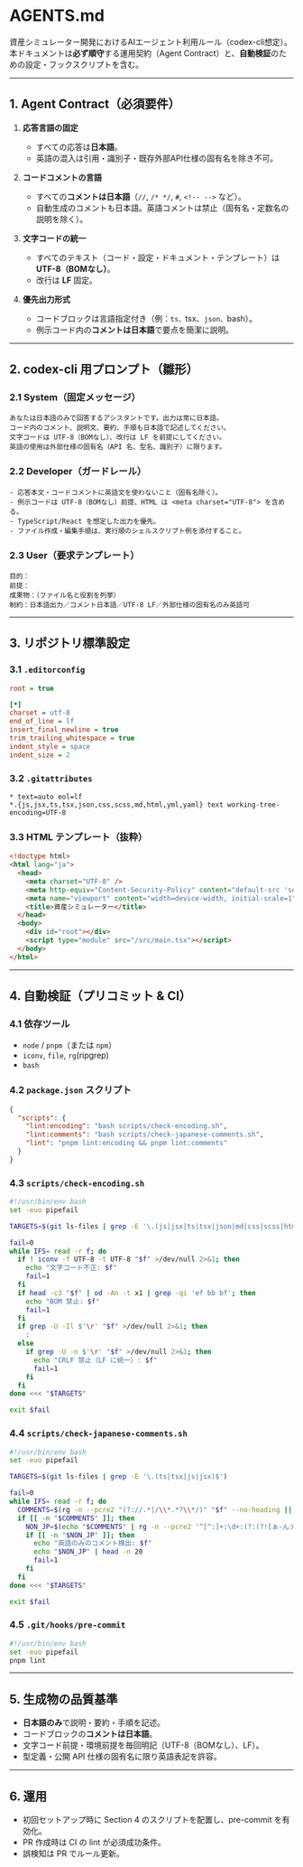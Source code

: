 # AGENTS.md

資産シミュレーター開発におけるAIエージェント利用ルール（codex-cli想定）。本ドキュメントは**必ず順守**する運用契約（Agent Contract）と、**自動検証**のための設定・フックスクリプトを含む。

---

## 1. Agent Contract（必須要件）

1. **応答言語の固定**
   - すべての応答は**日本語**。
   - 英語の混入は引用・識別子・既存外部API仕様の固有名を除き不可。

2. **コードコメントの言語**
   - すべての**コメントは日本語**（`//`, `/* */`, `#`, `<!-- -->` など）。
   - 自動生成のコメントも日本語。英語コメントは禁止（固有名・定数名の説明を除く）。

3. **文字コードの統一**
   - すべてのテキスト（コード・設定・ドキュメント・テンプレート）は**UTF-8（BOMなし）**。
   - 改行は **LF** 固定。

4. **優先出力形式**
   - コードブロックは言語指定付き（例：```ts、```tsx、```json、```bash）。
   - 例示コード内の**コメントは日本語**で要点を簡潔に説明。

---

## 2. codex-cli 用プロンプト（雛形）

### 2.1 System（固定メッセージ）
```
あなたは日本語のみで回答するアシスタントです。出力は常に日本語。
コード内のコメント、説明文、要約、手順も日本語で記述してください。
文字コードは UTF-8（BOMなし）、改行は LF を前提にしてください。
英語の使用は外部仕様の固有名（API 名、型名、識別子）に限ります。
```

### 2.2 Developer（ガードレール）
```
- 応答本文・コードコメントに英語文を使わないこと（固有名除く）。
- 例示コードは UTF-8（BOMなし）前提、HTML は <meta charset="UTF-8"> を含める。
- TypeScript/React を想定した出力を優先。
- ファイル作成・編集手順は、実行順のシェルスクリプト例を添付すること。
```

### 2.3 User（要求テンプレート）
```
目的：
前提：
成果物：（ファイル名と役割を列挙）
制約：日本語出力／コメント日本語／UTF-8 LF／外部仕様の固有名のみ英語可
```

---

## 3. リポジトリ標準設定

### 3.1 `.editorconfig`
```ini
root = true

[*]
charset = utf-8
end_of_line = lf
insert_final_newline = true
trim_trailing_whitespace = true
indent_style = space
indent_size = 2
```

### 3.2 `.gitattributes`
```gitattributes
* text=auto eol=lf
*.{js,jsx,ts,tsx,json,css,scss,md,html,yml,yaml} text working-tree-encoding=UTF-8
```

### 3.3 HTML テンプレート（抜粋）
```html
<!doctype html>
<html lang="ja">
  <head>
    <meta charset="UTF-8" />
    <meta http-equiv="Content-Security-Policy" content="default-src 'self'">
    <meta name="viewport" content="width=device-width, initial-scale=1">
    <title>資産シミュレーター</title>
  </head>
  <body>
    <div id="root"></div>
    <script type="module" src="/src/main.tsx"></script>
  </body>
</html>
```

---

## 4. 自動検証（プリコミット & CI）

### 4.1 依存ツール
- `node` / `pnpm`（または `npm`）
- `iconv`, `file`, `rg`(ripgrep)
- `bash`

### 4.2 `package.json` スクリプト
```json
{
  "scripts": {
    "lint:encoding": "bash scripts/check-encoding.sh",
    "lint:comments": "bash scripts/check-japanese-comments.sh",
    "lint": "pnpm lint:encoding && pnpm lint:comments"
  }
}
```

### 4.3 `scripts/check-encoding.sh`
```bash
#!/usr/bin/env bash
set -euo pipefail

TARGETS=$(git ls-files | grep -E '\.(js|jsx|ts|tsx|json|md|css|scss|html|yml|yaml|txt)$')

fail=0
while IFS= read -r f; do
  if ! iconv -f UTF-8 -t UTF-8 "$f" >/dev/null 2>&1; then
    echo "文字コード不正: $f"
    fail=1
  fi
  if head -c3 "$f" | od -An -t x1 | grep -qi 'ef bb bf'; then
    echo "BOM 禁止: $f"
    fail=1
  fi
  if grep -U -Il $'\r' "$f" >/dev/null 2>&1; then
    :
  else
    if grep -U -n $'\r' "$f" >/dev/null 2>&1; then
      echo "CRLF 禁止（LF に統一）: $f"
      fail=1
    fi
  fi
done <<< "$TARGETS"

exit $fail
```

### 4.4 `scripts/check-japanese-comments.sh`
```bash
#!/usr/bin/env bash
set -euo pipefail

TARGETS=$(git ls-files | grep -E '\.(ts|tsx|js|jsx)$')

fail=0
while IFS= read -r f; do
  COMMENTS=$(rg -n --pcre2 "(?://.*|/\\*.*?\\*/)" "$f" --no-heading || true)
  if [[ -n "$COMMENTS" ]]; then
    NON_JP=$(echo "$COMMENTS" | rg -n --pcre2 '^[^:]+:\d+:(?:(?![ぁ-んァ-ヶ一-龥]).)*$' || true)
    if [[ -n "$NON_JP" ]]; then
      echo "英語のみのコメント検出: $f"
      echo "$NON_JP" | head -n 20
      fail=1
    fi
  fi
done <<< "$TARGETS"

exit $fail
```

### 4.5 `.git/hooks/pre-commit`
```bash
#!/usr/bin/env bash
set -euo pipefail
pnpm lint
```

---

## 5. 生成物の品質基準

- **日本語のみ**で説明・要約・手順を記述。
- コードブロックの**コメントは日本語**。
- 文字コード前提・環境前提を毎回明記（UTF-8（BOMなし）、LF）。
- 型定義・公開 API 仕様の固有名に限り英語表記を許容。

---

## 6. 運用
- 初回セットアップ時に Section 4 のスクリプトを配置し、pre-commit を有効化。
- PR 作成時は CI の lint が必須成功条件。
- 誤検知は PR でルール更新。
